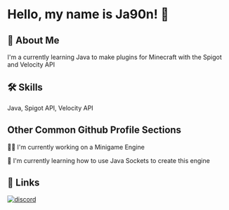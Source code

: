 
# Hello, my name is Ja90n! 👋


## 🚀 About Me
I'm a currently learning Java to make plugins for Minecraft with the Spigot and Velocity API


## 🛠 Skills
Java, Spigot API, Velocity API


## Other Common Github Profile Sections
👩‍💻 I'm currently working on a Minigame Engine

🧠 I'm currently learning how to use Java Sockets to create this engine

## 🔗 Links
[![discord](https://img.shields.io/badge/contact-me-blue?logo=discord&logoColor=white)](https://discordapp.com/users/473485195329142784)

